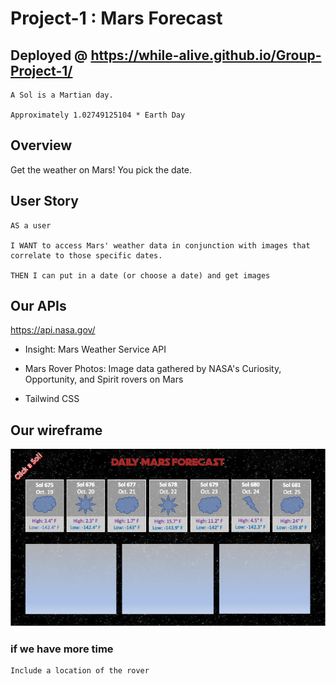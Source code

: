 # Project-1 : Mars Forecast

## Deployed @ https://while-alive.github.io/Group-Project-1/

```
A Sol is a Martian day. 

Approximately 1.02749125104 * Earth Day
```

## Overview
Get the weather on Mars! You pick the date.

## User Story
```
AS a user 

I WANT to access Mars' weather data in conjunction with images that correlate to those specific dates.

THEN I can put in a date (or choose a date) and get images
```

## Our APIs
https://api.nasa.gov/
* Insight: Mars Weather Service API
  
* Mars Rover Photos: Image data gathered by NASA's Curiosity, Opportunity, and Spirit rovers on Mars
  
* Tailwind CSS


## Our wireframe 

![DAILY MARS FORECAST](./assets/images/Mockup.png)

### if we have more time
```
Include a location of the rover 
```